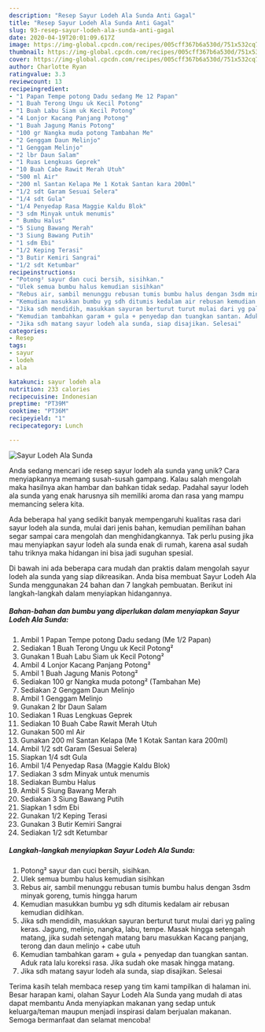 ```yaml
---
description: "Resep Sayur Lodeh Ala Sunda Anti Gagal"
title: "Resep Sayur Lodeh Ala Sunda Anti Gagal"
slug: 93-resep-sayur-lodeh-ala-sunda-anti-gagal
date: 2020-04-19T20:01:09.617Z
image: https://img-global.cpcdn.com/recipes/005cff367b6a530d/751x532cq70/sayur-lodeh-ala-sunda-foto-resep-utama.jpg
thumbnail: https://img-global.cpcdn.com/recipes/005cff367b6a530d/751x532cq70/sayur-lodeh-ala-sunda-foto-resep-utama.jpg
cover: https://img-global.cpcdn.com/recipes/005cff367b6a530d/751x532cq70/sayur-lodeh-ala-sunda-foto-resep-utama.jpg
author: Charlotte Ryan
ratingvalue: 3.3
reviewcount: 13
recipeingredient:
- "1 Papan Tempe potong Dadu sedang Me 12 Papan"
- "1 Buah Terong Ungu uk Kecil Potong"
- "1 Buah Labu Siam uk Kecil Potong"
- "4 Lonjor Kacang Panjang Potong"
- "1 Buah Jagung Manis Potong"
- "100 gr Nangka muda potong Tambahan Me"
- "2 Genggam Daun Melinjo"
- "1 Genggam Melinjo"
- "2 lbr Daun Salam"
- "1 Ruas Lengkuas Geprek"
- "10 Buah Cabe Rawit Merah Utuh"
- "500 ml Air"
- "200 ml Santan Kelapa Me 1 Kotak Santan kara 200ml"
- "1/2 sdt Garam Sesuai Selera"
- "1/4 sdt Gula"
- "1/4 Penyedap Rasa Maggie Kaldu Blok"
- "3 sdm Minyak untuk menumis"
- " Bumbu Halus"
- "5 Siung Bawang Merah"
- "3 Siung Bawang Putih"
- "1 sdm Ebi"
- "1/2 Keping Terasi"
- "3 Butir Kemiri Sangrai"
- "1/2 sdt Ketumbar"
recipeinstructions:
- "Potong² sayur dan cuci bersih, sisihkan."
- "Ulek semua bumbu halus kemudian sisihkan"
- "Rebus air, sambil menunggu rebusan tumis bumbu halus dengan 3sdm minyak goreng, tumis hingga harum"
- "Kemudian masukkan bumbu yg sdh ditumis kedalam air rebusan kemudian didihkan."
- "Jika sdh mendidih, masukkan sayuran berturut turut mulai dari yg paling keras. Jagung, melinjo, nangka, labu, tempe. Masak hingga setengah matang, jika sudah setengah matang baru masukkan Kacang panjang, terong dan daun melinjo + cabe utuh"
- "Kemudian tambahkan garam + gula + penyedap dan tuangkan santan. Aduk rata lalu koreksi rasa. Jika sudah oke masak hingga matang."
- "Jika sdh matang sayur lodeh ala sunda, siap disajikan. Selesai"
categories:
- Resep
tags:
- sayur
- lodeh
- ala

katakunci: sayur lodeh ala 
nutrition: 233 calories
recipecuisine: Indonesian
preptime: "PT39M"
cooktime: "PT36M"
recipeyield: "1"
recipecategory: Lunch

---
```



![Sayur Lodeh Ala Sunda](https://img-global.cpcdn.com/recipes/005cff367b6a530d/751x532cq70/sayur-lodeh-ala-sunda-foto-resep-utama.jpg)

Anda sedang mencari ide resep sayur lodeh ala sunda yang unik? Cara menyiapkannya memang susah-susah gampang. Kalau salah mengolah maka hasilnya akan hambar dan bahkan tidak sedap. Padahal sayur lodeh ala sunda yang enak harusnya sih memiliki aroma dan rasa yang mampu memancing selera kita.



Ada beberapa hal yang sedikit banyak mempengaruhi kualitas rasa dari sayur lodeh ala sunda, mulai dari jenis bahan, kemudian pemilihan bahan segar sampai cara mengolah dan menghidangkannya. Tak perlu pusing jika mau menyiapkan sayur lodeh ala sunda enak di rumah, karena asal sudah tahu triknya maka hidangan ini bisa jadi suguhan spesial.


Di bawah ini ada beberapa cara mudah dan praktis dalam mengolah sayur lodeh ala sunda yang siap dikreasikan. Anda bisa membuat Sayur Lodeh Ala Sunda menggunakan 24 bahan dan 7 langkah pembuatan. Berikut ini langkah-langkah dalam menyiapkan hidangannya.

<!--inarticleads1-->

##### Bahan-bahan dan bumbu yang diperlukan dalam menyiapkan Sayur Lodeh Ala Sunda:

1. Ambil 1 Papan Tempe potong Dadu sedang (Me 1/2 Papan)
1. Sediakan 1 Buah Terong Ungu uk Kecil Potong²
1. Gunakan 1 Buah Labu Siam uk Kecil Potong²
1. Ambil 4 Lonjor Kacang Panjang Potong²
1. Ambil 1 Buah Jagung Manis Potong²
1. Sediakan 100 gr Nangka muda potong² (Tambahan Me)
1. Sediakan 2 Genggam Daun Melinjo
1. Ambil 1 Genggam Melinjo
1. Gunakan 2 lbr Daun Salam
1. Sediakan 1 Ruas Lengkuas Geprek
1. Sediakan 10 Buah Cabe Rawit Merah Utuh
1. Gunakan 500 ml Air
1. Gunakan 200 ml Santan Kelapa (Me 1 Kotak Santan kara 200ml)
1. Ambil 1/2 sdt Garam (Sesuai Selera)
1. Siapkan 1/4 sdt Gula
1. Ambil 1/4 Penyedap Rasa (Maggie Kaldu Blok)
1. Sediakan 3 sdm Minyak untuk menumis
1. Sediakan  Bumbu Halus
1. Ambil 5 Siung Bawang Merah
1. Sediakan 3 Siung Bawang Putih
1. Siapkan 1 sdm Ebi
1. Gunakan 1/2 Keping Terasi
1. Gunakan 3 Butir Kemiri Sangrai
1. Sediakan 1/2 sdt Ketumbar




<!--inarticleads2-->

##### Langkah-langkah menyiapkan Sayur Lodeh Ala Sunda:

1. Potong² sayur dan cuci bersih, sisihkan.
1. Ulek semua bumbu halus kemudian sisihkan
1. Rebus air, sambil menunggu rebusan tumis bumbu halus dengan 3sdm minyak goreng, tumis hingga harum
1. Kemudian masukkan bumbu yg sdh ditumis kedalam air rebusan kemudian didihkan.
1. Jika sdh mendidih, masukkan sayuran berturut turut mulai dari yg paling keras. Jagung, melinjo, nangka, labu, tempe. Masak hingga setengah matang, jika sudah setengah matang baru masukkan Kacang panjang, terong dan daun melinjo + cabe utuh
1. Kemudian tambahkan garam + gula + penyedap dan tuangkan santan. Aduk rata lalu koreksi rasa. Jika sudah oke masak hingga matang.
1. Jika sdh matang sayur lodeh ala sunda, siap disajikan. Selesai




Terima kasih telah membaca resep yang tim kami tampilkan di halaman ini. Besar harapan kami, olahan Sayur Lodeh Ala Sunda yang mudah di atas dapat membantu Anda menyiapkan makanan yang sedap untuk keluarga/teman maupun menjadi inspirasi dalam berjualan makanan. Semoga bermanfaat dan selamat mencoba!
